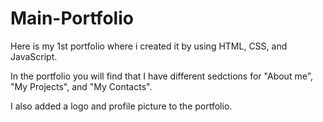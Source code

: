 # Main-Portfolio

Here is my 1st portfolio where i created it by using HTML, CSS, and JavaScript. 

In the portfolio you will find that I have different sedctions for "About me", "My Projects", and "My Contacts". 

I also added a logo and profile picture to the portfolio. 
